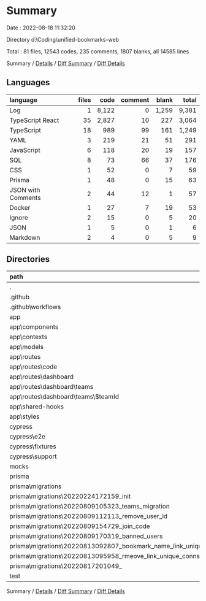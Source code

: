 # Summary

Date : 2022-08-18 11:32:20

Directory d:\\Coding\\unified-bookmarks-web

Total : 81 files,  12543 codes, 235 comments, 1807 blanks, all 14585 lines

Summary / [Details](details.md) / [Diff Summary](diff.md) / [Diff Details](diff-details.md)

## Languages
| language | files | code | comment | blank | total |
| :--- | ---: | ---: | ---: | ---: | ---: |
| Log | 1 | 8,122 | 0 | 1,259 | 9,381 |
| TypeScript React | 35 | 2,827 | 10 | 227 | 3,064 |
| TypeScript | 18 | 989 | 99 | 161 | 1,249 |
| YAML | 3 | 219 | 21 | 51 | 291 |
| JavaScript | 6 | 118 | 20 | 19 | 157 |
| SQL | 8 | 73 | 66 | 37 | 176 |
| CSS | 1 | 52 | 0 | 7 | 59 |
| Prisma | 1 | 48 | 0 | 15 | 63 |
| JSON with Comments | 2 | 44 | 12 | 1 | 57 |
| Docker | 1 | 27 | 7 | 19 | 53 |
| Ignore | 2 | 15 | 0 | 5 | 20 |
| JSON | 1 | 5 | 0 | 1 | 6 |
| Markdown | 2 | 4 | 0 | 5 | 9 |

## Directories
| path | files | code | comment | blank | total |
| :--- | ---: | ---: | ---: | ---: | ---: |
| . | 81 | 12,543 | 235 | 1,807 | 14,585 |
| .github | 1 | 172 | 9 | 39 | 220 |
| .github\\workflows | 1 | 172 | 9 | 39 | 220 |
| app | 44 | 3,599 | 33 | 327 | 3,959 |
| app\\components | 13 | 925 | 5 | 40 | 970 |
| app\\contexts | 2 | 41 | 0 | 11 | 52 |
| app\\models | 3 | 500 | 0 | 41 | 541 |
| app\\routes | 16 | 1,688 | 5 | 156 | 1,849 |
| app\\routes\\code | 1 | 77 | 0 | 14 | 91 |
| app\\routes\\dashboard | 7 | 972 | 0 | 66 | 1,038 |
| app\\routes\\dashboard\\teams | 6 | 772 | 0 | 50 | 822 |
| app\\routes\\dashboard\\teams\\$teamId | 2 | 477 | 0 | 24 | 501 |
| app\\shared-hooks | 2 | 44 | 0 | 5 | 49 |
| app\\styles | 1 | 52 | 0 | 7 | 59 |
| cypress | 8 | 194 | 57 | 41 | 292 |
| cypress\\e2e | 1 | 37 | 0 | 12 | 49 |
| cypress\\fixtures | 1 | 5 | 0 | 1 | 6 |
| cypress\\support | 4 | 121 | 53 | 26 | 200 |
| mocks | 2 | 10 | 0 | 8 | 18 |
| prisma | 10 | 149 | 76 | 62 | 287 |
| prisma\\migrations | 8 | 73 | 66 | 37 | 176 |
| prisma\\migrations\\20220224172159_init | 1 | 24 | 7 | 9 | 40 |
| prisma\\migrations\\20220809105323_teams_migration | 1 | 32 | 18 | 14 | 64 |
| prisma\\migrations\\20220809112113_remove_user_id | 1 | 1 | 7 | 1 | 9 |
| prisma\\migrations\\20220809154729_join_code | 1 | 2 | 9 | 2 | 13 |
| prisma\\migrations\\20220809170319_banned_users | 1 | 8 | 5 | 5 | 18 |
| prisma\\migrations\\20220813092807_bookmark_name_link_unique | 1 | 3 | 11 | 3 | 17 |
| prisma\\migrations\\20220813095958_rmeove_link_unique_connstraint | 1 | 1 | 1 | 1 | 3 |
| prisma\\migrations\\20220817201049_ | 1 | 2 | 8 | 2 | 12 |
| test | 1 | 3 | 0 | 2 | 5 |

Summary / [Details](details.md) / [Diff Summary](diff.md) / [Diff Details](diff-details.md)